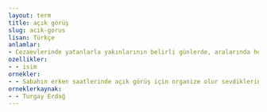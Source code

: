```yaml
---
layout: term
title: açık görüş
slug: acik-gorus
lisan: Türkçe
anlamlar:
- Cezaevlerinde yatanlarla yakınlarının belirli günlerde, aralarında herhangi bir fiziksel engel olmaksızın yaptıkları görüşme biçimi
ozellikler:
- - isim
ornekler:
- - Sabahın erken saatlerinde açık görüş için organize olur sevdiklerin.
orneklerkaynak:
- - Turgay Erdağ
---
```

